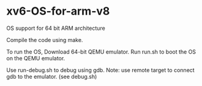 # xv6-OS-for-arm-v8
OS support for 64 bit ARM architecture

Compile the code using make.

To run the OS, Download 64-bit QEMU emulator.
Run run.sh to boot the OS on the QEMU emulator. 

Use run-debug.sh to debug using gdb.
Note: use remote target to connect gdb to the emulator. (see debug.sh)
